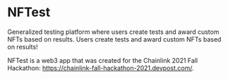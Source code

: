 # NFTest
Generalized testing platform where users create tests and award custom NFTs based on results.
Users create tests and award custom NFTs based on results!

NFTest is a web3 app that was created for the Chainlink 2021 Fall Hackathon: https://chainlink-fall-hackathon-2021.devpost.com/. 
